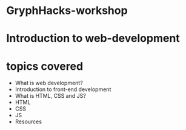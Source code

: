 # GryphHacks-workshop
# Introduction to web-development
# topics covered
- What is web development?
- Introduction to front-end development
- What is HTML, CSS and JS?
- HTML
- CSS
- JS
- Resources
